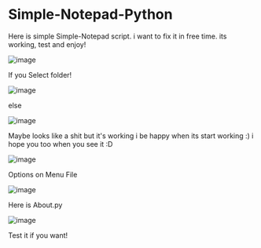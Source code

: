 # Simple-Notepad-Python
Here is simple Simple-Notepad script. i want to fix it in free time. its working, test and enjoy!

![image](https://user-images.githubusercontent.com/88287407/182469971-0a249b76-3ac2-41ba-8a3d-2daf02722cfa.png)

If you Select folder!

![image](https://user-images.githubusercontent.com/88287407/182471893-3af917d1-8833-4a3d-be86-18cb492e6a98.png)

else

![image](https://user-images.githubusercontent.com/88287407/182470053-c1b7d92c-7414-4f65-a69a-29994b7fc905.png)

Maybe looks like a shit but it's working i be happy when its start working :) i hope you too when you see it :D

![image](https://user-images.githubusercontent.com/88287407/182472186-6ded6470-2a1a-449b-9507-693e7dfbc7dd.png)

Options on Menu File

![image](https://user-images.githubusercontent.com/88287407/182472273-93b0e8aa-b2e9-44df-9f08-37cb2650a8e8.png)

Here is About.py

![image](https://user-images.githubusercontent.com/88287407/182472385-40fd9336-b7f6-4cbb-96c6-d70614ba914e.png)

Test it if you want!
